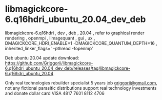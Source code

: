 # libmagickcore-6.q16hdri_ubuntu_20.04_dev_deb
libmagickcore-6.q16hdri , dev , deb , 20.04 , refer to graphical render rendering , openmpi , limagequant , gui , ux , DMAGICKCORE_HDRI_ENABLE=1 -DMAGICKCORE_QUANTUM_DEPTH=16 , inherited_linker_flags=' -pthread -fopenmp'

Deb ubuntu 20.04 update download: https://github.com/Griggorii/libmagickcore-6.q16hdri_ubuntu_20.04_dev_deb/releases/tag/libmagickcore-6.q16hdri_ubuntu_20.04

Only real technologies rebuilder specialist 5 years job griggorii@gmail.com, not any fictional parasitic distributions support real technology investments and donate dollar card VISA 4817 7601 8112 4706
